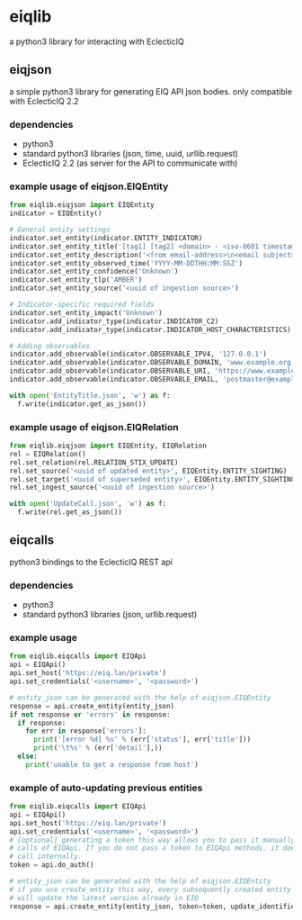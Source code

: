 # eiqlib
a python3 library for interacting with EclecticIQ

## eiqjson
a simple python3 library for generating EIQ API json bodies.
only compatible with EclecticIQ 2.2

### dependencies
- python3
- standard python3 libraries (json, time, uuid, urllib.request)
- EclecticIQ 2.2 (as server for the API to communicate with)

### example usage of eiqjson.EIQEntity

```python
from eiqlib.eiqjson import EIQEntity
indicator = EIQEntity()

# General entity settings
indicator.set_entity(indicator.ENTITY_INDICATOR)
indicator.set_entity_title('[tag1] [tag2] <domain> - <iso-8601 timestamp>')
indicator.set_entity_description('<from email-address>\n<email subject>\n<notes about sighting type>')
indicator.set_entity_observed_time('YYYY-MM-DDTHH:MM:SSZ')
indicator.set_entity_confidence('Unknown')
indicator.set_entity_tlp('AMBER')
indicator.set_entity_source('<uuid of ingestion source>')

# Indicator-specific required fields
indicator.set_entity_impact('Unknown')
indicator.add_indicator_type(indicator.INDICATOR_C2)
indicator.add_indicator_type(indicator.INDICATOR_HOST_CHARACTERISTICS)

# Adding observables
indicator.add_observable(indicator.OBSERVABLE_IPV4, '127.0.0.1')
indicator.add_observable(indicator.OBSERVABLE_DOMAIN, 'www.example.org')
indicator.add_observable(indicator.OBSERVABLE_URI, 'https://www.example.org/test.php')
indicator.add_observable(indicator.OBSERVABLE_EMAIL, 'postmaster@example.org')

with open('EntityTitle.json', 'w') as f:
  f.write(indicator.get_as_json())
```

### example usage of eiqjson.EIQRelation

```python
from eiqlib.eiqjson import EIQEntity, EIQRelation
rel = EIQRelation()
rel.set_relation(rel.RELATION_STIX_UPDATE)
rel.set_source('<uuid of updated entity>', EIQEntity.ENTITY_SIGHTING)
rel.set_target('<uuid of superseded entity>', EIQEntity.ENTITY_SIGHTING)
rel.set_ingest_source('<uuid of ingestion source>')

with open('UpdateCall.json', 'w') as f:
  f.write(rel.get_as_json())
```

## eiqcalls
python3 bindings to the EclecticIQ REST api

### dependencies
- python3
- standard python3 libraries (json, urllib.request)

### example usage

```python
from eiqlib.eiqcalls import EIQApi
api = EIQApi()
api.set_host('https://eiq.lan/private')
api.set_credentials('<username>', '<password>')

# entity_json can be generated with the help of eiqjson.EIQEntity
response = api.create_entity(entity_json)
if not response or 'errors' in response:
  if response:
    for err in response['errors']:
      print('[error %d] %s' % (err['status'], err['title']))
      print('\t%s' % (err['detail'],))
  else:
    print('unable to get a response from host')
```

### example of auto-updating previous entities
```python
from eiqlib.eiqcalls import EIQApi
api = EIQApi()
api.set_host('https://eiq.lan/private')
api.set_credentials('<username>', '<password>')
# [optional] generating a token this way allows you to pass it manually to all other
# calls of EIQApi. If you do not pass a token to EIQApi methods, it does a do_auth
# call internally.
token = api.do_auth()

# entity_json can be generated with the help of eiqjson.EIQEntity
# if you use create_entity this way, every subsequently created entity using the same update_identifier
# will update the latest version already in EIQ
response = api.create_entity(entity_json, token=token, update_identifier="Event-000")
```

